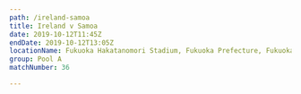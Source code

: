 ```yaml
---
path: /ireland-samoa
title: Ireland v Samoa
date: 2019-10-12T11:45Z
endDate: 2019-10-12T13:05Z
locationName: Fukuoka Hakatanomori Stadium, Fukuoka Prefecture, Fukuoka City
group: Pool A
matchNumber: 36

---
```


